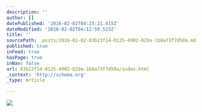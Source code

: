 ```yaml
---
description: ''
author: []
datePublished: '2016-02-02T04:25:21.015Z'
dateModified: '2016-02-02T04:12:59.523Z'
title: ''
sourcePath: _posts/2016-02-02-03b23f14-0125-4902-829a-1b8a73f7d50a.md
published: true
inFeed: true
hasPage: true
inNav: false
url: 03b23f14-0125-4902-829a-1b8a73f7d50a/index.html
_context: 'http://schema.org'
_type: Article

---
```

![](https://the-grid-user-content.s3-us-west-2.amazonaws.com/f2e7c4f5-676c-4b3c-a6c3-9d1d3b5f8728.png)